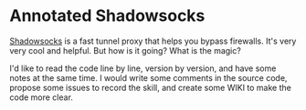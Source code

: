 Annotated Shadowsocks
=====================

[Shadowsocks][Shadowsocks] is a fast tunnel proxy that helps you bypass firewalls.  It's very very cool and helpful.  But how is it going? What is the magic?

I'd like to read the code line by line, version by version, and have some notes at the same time.  I would write some comments in the source code, propose some issues to record the skill, and create some WIKI to make the code more clear.






[Shadowsocks]:      https://github.com/shadowsocks/shadowsocks/tree/master

